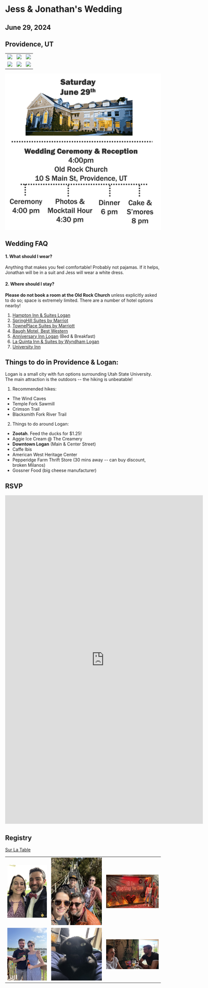 # Jess & Jonathan's Wedding
## June 29, 2024
## Providence, UT

|   |   |   |
|---|---|---|
|![](/pictures/summer_utah_1.jpg) |  ![](/pictures/summer_utah_2.jpg) |  ![](/pictures/summer_utah_4.jpg)
|![](/pictures/joshuatree.jpg) |  ![](/pictures/jonathanandbabs.jpg) |  ![](/pictures/utahsnow.jpg)

![](/pictures/concisetimeline.png)

## Wedding FAQ
#### 1. What should I wear? 
Anything that makes you feel comfortable! Probably not pajamas. If it helps, Jonathan will be in a suit and Jess will wear a white dress.
#### 2. Where should I stay? 
**Please do not book a room at the Old Rock Church** unless explicitly asked to do so; space is extremely limited. There are a number of hotel options nearby!
1. [Hampton Inn & Suites Logan]([url](https://www.hilton.com/en/hotels/lgudahx-hampton-suites-logan/?SEO_id=GMB-AMER-HX-LGUDAHX&y_source=1_MTE5NTE1NDQtNzE1LWxvY2F0aW9uLndlYnNpdGU%3D))
2. [SpringHill Suites by Marriot]([url](https://www.marriott.com/en-us/hotels/slclg-springhill-suites-logan/overview/?scid=f2ae0541-1279-4f24-b197-a979c79310b0))
3. [TownePlace Suites by Marriott]([url](https://www.marriott.com/en-us/hotels/slctg-towneplace-suites-logan/overview/?gclid=CjwKCAiAp5qsBhAPEiwAP0qeJnNzCP9q8XLPqhkmK8p_CHdGbUFV5ic7A3XAbT2Cuj6eWdejIcoqgRoCiLMQAvD_BwE&gclsrc=aw.ds&cid=PAI_GLB0004YXD_GLE000BIM5_GLF000OETA))
4. [Baugh Motel, Best Western]([url](https://www.bestwestern.com/en_US/book/hotel-rooms.53014.html?iata=00171880&ssob=BLBWI0004G&cid=BLBWI0004G:google:gmb:53014))
5. [Anniversary Inn Logan]([url](https://anniversaryinn.com/?_gl=1%2Ac9x3k7%2A_ga%2AMTczOTM1NzI0My4xNjk4ODY3MzIy%2A_ga_HDN04DDFHD%2AMTY5ODg2NzMyMi4xLjAuMTY5ODg2NzMyMi42MC4wLjA.%2A_gcl_au%2AMTc3MDAyNTIwNy4xNjk4ODY3MzIy)) (Bed & Breakfast)
6. [La Quinta Inn & Suites by Wyndham Logan]([url](https://www.wyndhamhotels.com/laquinta/logan-utah/la-quinta-logan/overview?CID=LC:6ysy27krtpcrqev:53449))
7. [University Inn]([url](https://hotel.usu.edu/))

## Things to do in Providence & Logan:
Logan is a small city with fun options surrounding Utah State University. The main attraction is the outdoors -- the hiking is unbeatable!
1. Recommended hikes:
- The Wind Caves
- Temple Fork Sawmill
- Crimson Trail
- Blacksmith Fork River Trail
  
2. Things to do around Logan:
- **Zootah**. Feed the ducks for $1.25!
- Aggie Ice Cream @ The Creamery
- **Downtown Logan** (Main & Center Street)
- Caffe Ibis
- American West Heritage Center
- Pepperidge Farm Thrift Store (30 mins away -- can buy discount, broken Milanos)
- Gossner Food (big cheese manufacturer)

## RSVP

<iframe src="https://docs.google.com/forms/d/e/1FAIpQLSdg0v7PWcbjbDapeu2auTm6qU7A0672k2GflRwkfPhxafHpbA/viewform?embedded=true" width="640" height="1061" frameborder="0" marginheight="0" marginwidth="0">Loading…</iframe>

## Registry
[Sur La Table](https://www.surlatable.com/giftregistry-customershow?ID=e053e5c99d8ffa8adfd72d7991)

|   |   |   |
|---|---|---|
|![](/pictures/kentucky.jpg) | ![](/pictures/bridge.jpg)  | ![](/pictures/meatloaf.jpg) 
| ![](/pictures/holden.jpg) | ![](/pictures/babscollar.jpg)  |  ![](/pictures/halfwaycrooks.JPG)
